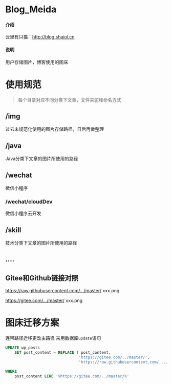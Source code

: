 # Blog_Meida

#### 介绍


云里有只猫：http://blog.shaiol.cn



#### 说明

用户存储图片，博客使用的图床

# 使用规范
> 每个目录对应不同分类下文章，文件夹驼峰命名方式
## /img
过去未规范化使用的图片存储路径，日后再做整理

## /java
Java分类下文章的图片所使用的路径

## /wechat
微信小程序

### /wechat/cloudDev
微信小程序云开发

## /skill
技术分类下文章的图片所使用的路径

## ....

## Gitee和Github链接对照
https://raw.githubusercontent.com/.../master/   xxx.png

https://gitee.com/.../master/            xxx.png


# 图床迁移方案
连带路径迁移更改主路径
采用数据库`update`语句

```sql
UPDATE wp_posts 
	SET post_content = REPLACE ( post_content, 
                                'https://gitee.com/../master/', 
                                'https://raw.githubusercontent.com/.../master/' ) 

WHERE
	post_content LIKE '%https://gitee.com/../master/%'
```
